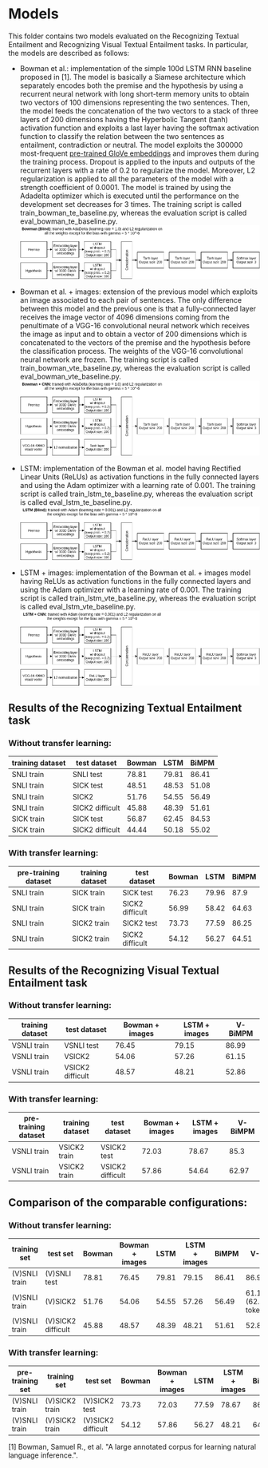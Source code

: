 # Models
This folder contains two models evaluated on the Recognizing Textual Entailment and Recognizing Visual Textual Entailment tasks. In particular, the models are described as follows:

* Bowman et al.: implementation of the simple 100d LSTM RNN baseline proposed in [1]. The model is basically a Siamese architecture which separately encodes both the premise and the hypothesis by using a recurrent neural network with long short-term memory units to obtain two vectors of 100 dimensions representing the two sentences. Then, the model feeds the concatenation of the two vectors to a stack of three layers of 200 dimensions having the Hyperbolic Tangent (tanh) activation function and exploits a last layer having the softmax activation function to classify the relation between the two sentences as entailment, contradiction or neutral. The model exploits the 300000 most-frequent [pre-trained GloVe embeddings](http://nlp.stanford.edu/data/glove.840B.300d.zip) and improves them during the training process. Dropout is applied to the inputs and outputs of the recurrent layers with a rate of 0.2 to regularize the model. Moreover, L2 regularization is applied to all the parameters of the model with a strength coefficient of 0.0001. The model is trained by using the Adadelta optimizer which is executed until the performance on the development set decreases for 3 times. The training script is called train_bowman_te_baseline.py, whereas the evaluation script is called eval_bowman_te_baseline.py. ![image](https://raw.githubusercontent.com/hoavt-54/nli-images/master/models/images/Bowman%20(Blind).png)

* Bowman et al. + images: extension of the previous model which exploits an image associated to each pair of sentences. The only difference between this model and the previous one is that a fully-connected layer receives the image vector of 4096 dimensions coming from the penultimate of a VGG-16 convolutional neural network which receives the image as input and to obtain a vector of 200 dimensions which is concatenated to the vectors of the premise and the hypothesis before the classification process. The weights of the VGG-16 convolutional neural network are frozen. The training script is called train_bowman_vte_baseline.py, whereas the evaluation script is called eval_bowman_vte_baseline.py. ![image](https://raw.githubusercontent.com/hoavt-54/nli-images/master/models/images/Bowman%20%2B%20CNN.png)

* LSTM: implementation of the Bowman et al. model having Rectified Linear Units (ReLUs) as activation functions in the fully connected layers and using the Adam optimizer with a learning rate of 0.001. The training script is called train_lstm_te_baseline.py, whereas the evaluation script is called eval_lstm_te_baseline.py. ![image](https://raw.githubusercontent.com/hoavt-54/nli-images/master/models/images/LSTM%20(Blind).png)

* LSTM + images: implementation of the Bowman et al. + images model having ReLUs as activation functions in the fully connected layers and using the Adam optimizer with a learning rate of 0.001. The training script is called train_lstm_vte_baseline.py, whereas the evaluation script is called eval_lstm_vte_baseline.py. ![image](https://raw.githubusercontent.com/hoavt-54/nli-images/master/models/images/LSTM%20%2B%20CNN.png)

## Results of the Recognizing Textual Entailment task

### Without transfer learning:

| training dataset | test dataset    | Bowman | LSTM  | BiMPM |
|------------------|-----------------|--------|-------|-------|
| SNLI train       | SNLI test       | 78.81  | 79.81 | 86.41 |
| SNLI train       | SICK test       | 48.51  | 48.53 | 51.08 |
| SNLI train       | SICK2           | 51.76  | 54.55 | 56.49 |
| SNLI train       | SICK2 difficult | 45.88  | 48.39 | 51.61 |
| SICK train       | SICK test       | 56.87  | 62.45 | 84.53 |
| SICK train       | SICK2 difficult | 44.44  | 50.18 | 55.02 |

### With transfer learning:

| pre-training dataset | training dataset | test dataset    | Bowman | LSTM  | BiMPM |
|----------------------|------------------|-----------------|--------|-------|-------|
| SNLI train           | SICK train       | SICK test       | 76.23  | 79.96 | 87.9  |
| SNLI train           | SICK train       | SICK2 difficult | 56.99  | 58.42 | 64.63 |
| SNLI train           | SICK2 train      | SICK2 test      | 73.73  | 77.59 | 86.25 |
| SNLI train           | SICK2 train      | SICK2 difficult | 54.12  | 56.27 | 64.51 |

## Results of the Recognizing Visual Textual Entailment task

### Without transfer learning:

| training dataset | test dataset     | Bowman + images | LSTM + images | V-BiMPM |
|------------------|------------------|-----------------|---------------|---------|
| VSNLI train      | VSNLI test       | 76.45           | 79.15         | 86.99   |
| VSNLI train      | VSICK2           | 54.06           | 57.26         | 61.15   |
| VSNLI train      | VSICK2 difficult | 48.57           | 48.21         | 52.86   |

### With transfer learning:

| pre-training dataset | training dataset | test dataset     | Bowman + images | LSTM + images | V-BiMPM |
|----------------------|------------------|------------------|-----------------|---------------|---------|
| VSNLI train          | VSICK2 train     | VSICK2 test      | 72.03           | 78.67         | 85.3    |
| VSNLI train          | VSICK2 train     | VSICK2 difficult | 57.86           | 54.64         | 62.97   |

## Comparison of the comparable configurations:

### Without transfer learning:

| training set  | test set           | Bowman | Bowman + images | LSTM  | LSTM + images | BiMPM | V-BiMPM |
|---------------|--------------------|--------|-----------------|-------|---------------|-------|---------|
| (V)SNLI train | (V)SNLI test       | 78.81  | 76.45           | 79.81 | 79.15         | 86.41 | 86.99   |
| (V)SNLI train | (V)SICK2           | 51.76  | 54.06           | 54.55 | 57.26         | 56.49 | 61.15 (62.31 with tokenization)   | 
| (V)SNLI train | (V)SICK2 difficult | 45.88  | 48.57           | 48.39 | 48.21         | 51.61 | 52.86   |

### With transfer learning:

| pre-training set | training set   | test set           | Bowman | Bowman + images | LSTM  | LSTM + images | BiMPM | V-BiMPM |
|------------------|----------------|--------------------|--------|-----------------|-------|---------------|-------|---------|
| (V)SNLI train    | (V)SICK2 train | (V)SICK2 test      | 73.73  | 72.03           | 77.59 | 78.67         | 86.2  |  85.3   |
| (V)SNLI train    | (V)SICK2 train | (V)SICK2 difficult | 54.12  | 57.86           | 56.27 | 48.21         | 64.4  |  62.97  |

[1] Bowman, Samuel R., et al. "A large annotated corpus for learning natural language inference.".
